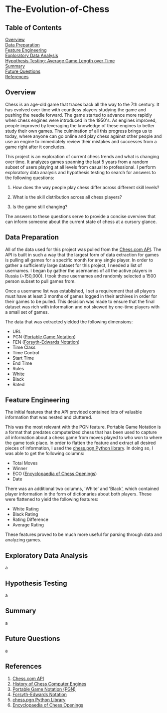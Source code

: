 # The-Evolution-of-Chess
## Table of Contents
[Overview](#overview)<br/>
[Data Preparation](#data-preparation)<br/>
[Feature Engineering](#feature-engineering)<br/>
[Exploratory Data Analysis](#exploratory-data-analysis)<br/>
[Hypothesis Testing: Average Game Length over Time](#hypothesis-testing-average-game-length)<br/>
[Summary](#summary)<br/>
[Future Questions](#future-questions)<br/>
[References](#references)<br/>

## Overview

Chess is an age-old game that traces back all the way to the 7th century. It has evolved over time with countless players studying the game and pushing the needle forward. The game started to advance more rapidly when chess engines were introduced in the 1950's. As engines improved, people improved by leveraging the knowledge of these engines to better study their own games. The culmination of all this progress brings us to today, where anyone can go online and play chess against other people and use an engine to immediately review their mistakes and successes from a game right after it concludes.

This project is an exploration of current chess trends and what is changing over time. It analyzes games spanning the last 5 years from a random subset of users playing at all levels from casual to professional. I perform exploratory data analysis and hypothesis testing to search for answers to the following questions:

1. How does the way people play chess differ across different skill levels?

2. What is the skill distribution across all chess players?

3. Is the game still changing?

The answers to these questions serve to provide a concise overview that can inform someone about the current state of chess at a cursory glance.

## Data Preparation

All of the data used for this project was pulled from the [Chess.com API](https://www.chess.com/news/view/published-data-api). The API is built in such a way that the largest form of data extraction for games is pulling all games for a specific month for any single player. In order to gather a sufficiently large dataset for this project, I needed a list of usernames. I began by gather the usernames of all the active players in Russia (~150,000). I took these usernames and randomly selected a 1500 person subset to pull games from.

Once a username list was established, I set a requirement that all players must have at least 3 months of games logged in their archives in order for their games to be pulled. This decision was made to ensure that the final dataset was rich with information and not skewed by one-time players with a small set of games.

The data that was extracted yielded the following dimensions:
- URL
- PGN ([Portable Game Notation](https://en.wikipedia.org/wiki/Portable_Game_Notation))
- FEN ([Forsyth-Edwards Notation](https://en.wikipedia.org/wiki/Forsyth%E2%80%93Edwards_Notation))
- Time Class
- Time Control
- Start Time
- End Time
- Rules
- White
- Black
- Rated

## Feature Engineering

The initial features that the API provided contained lots of valuable information that was nested and cluttered.

This was the most relevant with the PGN feature. Portable Game Notation is a format that predates computerized chess that has been used to capture all information about a chess game from moves played to who won to where the game took place. In order to flatten the feature and extract all desired pieces of information, I used the [chess.pgn Python library](https://python-chess.readthedocs.io/en/v1.4.0/pgn.html). In doing so, I was able to get the following columns:
- Total Moves
- Winner
- ECO ([Encyclopaedia of Chess Openings](https://en.wikipedia.org/wiki/Encyclopaedia_of_Chess_Openings))
- Date

There was an additional two columns, 'White' and 'Black', which contained player information in the form of dictionaries about both players. These were flattened to yield the following features:
- White Rating
- Black Rating
- Rating Difference
- Average Rating

These features proved to be much more useful for parsing through data and analyzing games.

## Exploratory Data Analysis

a

## Hypothesis Testing

a

## Summary

a

## Future Questions

a

## References

1. [Chess.com API](https://www.chess.com/news/view/published-data-api)
2. [History of Chess Computer Engines](https://chessentials.com/history-of-chess-computer-engines/)
3. [Portable Game Notation (PGN)](https://en.wikipedia.org/wiki/Portable_Game_Notation)
4. [Forsyth-Edwards Notation](https://en.wikipedia.org/wiki/Forsyth%E2%80%93Edwards_Notation)
5. [chess.pgn Python Library](https://python-chess.readthedocs.io/en/v1.4.0/pgn.html)
6. [Encyclopaedia of Chess Openings](https://en.wikipedia.org/wiki/Encyclopaedia_of_Chess_Openings)